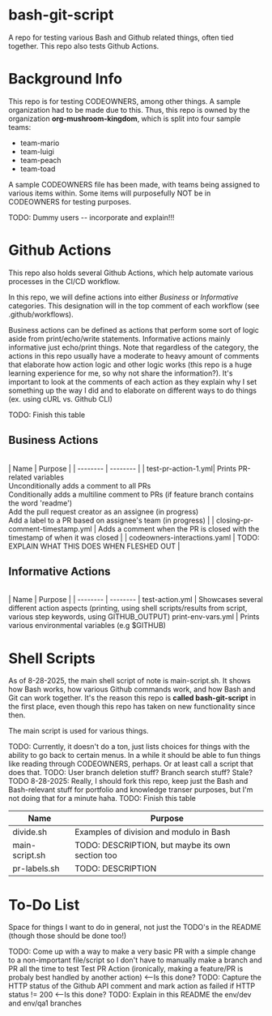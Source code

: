 # bash-git-script

A repo for testing various Bash and Github related things, often tied together. This repo also tests Github Actions.

# Background Info

This repo is for testing CODEOWNERS, among other things. A sample organization had to be made due to this. Thus, this repo is owned by the organization **org-mushroom-kingdom**, which is split into four sample teams:

- team-mario
- team-luigi
- team-peach
- team-toad

A sample CODEOWNERS file has been made, with teams being assigned to various items within. Some items will purposefully NOT be in CODEOWNERS for testing purposes. 

TODO: Dummy users -- incorporate and explain!!!

# Github Actions

This repo also holds several Github Actions, which help automate various processes in the CI/CD workflow. 

In this repo, we will define actions into either *Business* or *Informative* categories. This designation will in the top comment of each workflow (see .github/workflows).  

Business actions can be defined as actions that perform some sort of logic aside from print/echo/write statements. Informative actions mainly informative just echo/print things. Note that regardless of the category, the actions in this repo usually have a moderate to heavy amount of comments that elaborate how action logic and other logic works (this repo is a huge learning experience for me, so why not share the information?). It's important to look at the comments of each action as they explain why I set something up the way I did and to elaborate on different ways to do things (ex. using cURL vs. Github CLI)

TODO: Finish this table  

## Business Actions
<br>
| Name | Purpose |
| -------- | -------- |
| test-pr-action-1.yml| Prints PR-related variables <br> Unconditionally adds a comment to all PRs <br> Conditionally adds a multiline comment to PRs (if feature branch contains the word 'readme') <br> Add the pull request creator as an assignee (in progress) <br> Add a label to a PR based on assignee's team (in progress) | 
| closing-pr-comment-timestamp.yml | Adds a comment when the PR is closed with the timestamp of when it was closed |
| codeowners-interactions.yaml | TODO: EXPLAIN WHAT THIS DOES WHEN FLESHED OUT |

## Informative Actions
<br>
| Name | Purpose |
| -------- | -------- |
 test-action.yml | Showcases several different action aspects (printing, using shell scripts/results from script, various step keywords, using GITHUB_OUTPUT)
 print-env-vars.yml | Prints various environmental variables (e.g $GITHUB)


# Shell Scripts

As of 8-28-2025, the main shell script of note is main-script.sh. It shows how Bash works, how various Github commands work, and how Bash and Git can work together. It's the reason this repo is **called bash-git-script** in the first place, even though this repo has taken on new functionality since then. 

The main script is used for various things.

TODO: Currently, it doesn't do a ton, just lists choices for things with the ability to go back to certain menus. In a while it should be able to fun things like reading through CODEOWNERS, perhaps. Or at least call a script that does that. 
TODO: User branch deletion stuff? Branch search stuff? Stale?  
TODO 8-28-2025: Really, I should fork this repo, keep just the Bash and Bash-relevant stuff for portfolio and knowledge transer purposes, but I'm not doing that for a minute haha.
TODO: Finish this table

| Name | Purpose |
| -------- | -------- |
| divide.sh | Examples of division and modulo in Bash |
| main-script.sh | TODO: DESCRIPTION, but maybe its own section too |
| pr-labels.sh | TODO: DESCRIPTION |


# To-Do List

Space for things I want to do in general, not just the TODO's in the README (though those should be done too!)

TODO: Come up with a way to make a very basic PR with a simple change to a non-important file/script so I don't have to manually make a branch and PR all the time to test Test PR Action (ironically, making a feature/PR is probaly best handled by another action) <--Is this done? 
TODO: Capture the HTTP status of the Github API comment and mark action as failed if HTTP status != 200 <--Is this done?
TODO:  Explain in this README the env/dev and env/qa1 branches